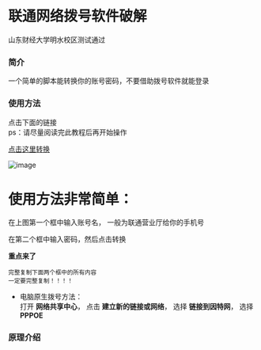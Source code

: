 # 联通网络拨号软件破解
 山东财经大学明水校区测试通过
### 简介
一个简单的脚本能转换你的账号密码，不要借助拨号软件就能登录  

### 使用方法
点击下面的链接  
ps：请尽量阅读完此教程后再开始操作

[点击这里转换](https://shawz.tk/change.html)  


![image](https://raw.githubusercontent.com/shawzh/crack_ChinaUnicom_pppoe/master/Sketch.png)  

# **使用方法非常简单：**

在上图第一个框中输入账号名，
一般为联通营业厅给你的手机号

在第二个框中输入密码，然后点击转换

**重点来了**
```
完整复制下面两个框中的所有内容
一定要完整复制！！！！

```
- 电脑原生拨号方法：  
打开 **网络共享中心**，
点击 **建立新的链接或网络**，
选择 **链接到因特网**，
选择 **PPPOE**



### 原理介绍


